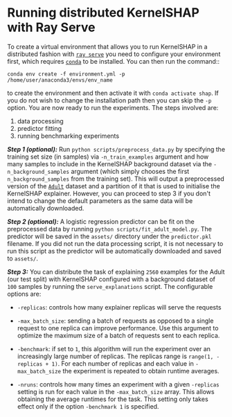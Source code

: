 # Running distributed KernelSHAP with Ray Serve

To create a virtual environment that allows you to run KernelSHAP in a distributed fashion with [`ray serve`](https://github.com/ray-project/ray) you need to configure your environment first, which requires [`conda`](https://problemsolvingwithpython.com/01-Orientation/01.05-Installing-Anaconda-on-Linux/) to be installed. You can then run the command::

`conda env create -f environment.yml -p /home/user/anaconda3/envs/env_name`

to create the environment and then activate it with `conda activate shap`. If you do not wish to change the installation path then you can skip the `-p` option. You are now ready to run the experiments. The steps involved are:

1. data processing 
2. predictor fitting
2. running benchmarking experiments

_**Step 1 (optional):**_ Run `python scripts/preprocess_data.py` by specifying the training set size (in samples) via `-n_train_examples` argument and how many samples to include in the KernelSHAP background dataset via the `-n_background_samples` argument (which simply chooses the first `n_background_samples` from the training set). This will output a preprocessed version of the [`Adult`](http://archive.ics.uci.edu/ml/datasets/Adult) dataset and a partition of it that is used to initialise the KernelSHAP explainer. However, you can proceed to step 3 if you don't intend to change the default parameters as the same data will be automatically downloaded.

_**Step 2 (optional):**_ A logistic regression predictor can be fit on the preprocessed data by running `python scripts/fit_adult_model.py`. The predictor will be saved in the `assets/` directory under the `predictor.pkl` filename. If you did not run the data processing script, it is not necessary to run this script as the predictor will be automatically downloaded and saved to `assets/`.


_**Step 3:**_ You can distribute the task of explaining `2560` examples for the Adult (our test split) with KernelSHAP configured with a background dataset of `100` samples by running the `serve_explanations` script. The configurable options are:

- `-replicas`: controls how many explainer replicas will serve the requests

- `-max_batch_size`: sending a batch of requests as opposed to a single request to one replica can improve performance. Use this argument to optimize the maximum size of a batch of requests sent to each replica. 

- `-benchmark`: if set to `1`, this algorithm will run the experiment over an increasingly large number of replicas. The replicas range is `range(1, -replicas + 1)`. For each number of replicas and each value in `-max_batch_size` the experiment is repeated to obtain runtime averages.

- `-nruns`: controls how many times an experiment with a given `-replicas` setting is run for each value in the `-max_batch_size` array. This allows obtaining the average runtimes for the task. This setting only takes effect only if the option `-benchmark 1` is specified.
